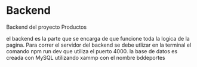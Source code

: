 # Backend
Backend del proyecto Productos

el backend es la parte que se encarga de que funcione toda la logica de la pagina.
Para correr el servidor del backend se debe utlizar en la terminal el comando npm run dev que utiliza el puerto 4000.
la base de datos es creada con MySQL utilizando xammp con el nombre bddeportes

